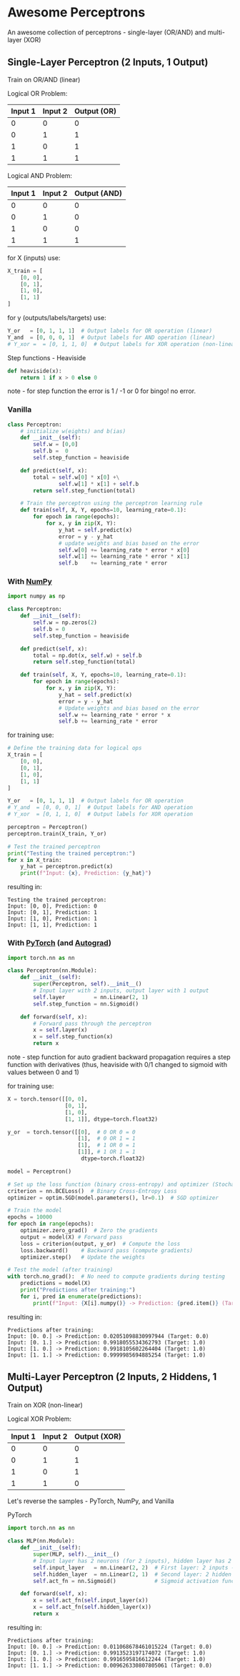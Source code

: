 # Awesome Perceptrons

An awesome collection of perceptrons - single-layer (OR/AND) and multi-layer (XOR)



## Single-Layer Perceptron (2 Inputs, 1 Output)

Train on OR/AND (linear)

Logical OR Problem:

| Input 1 | Input 2 | Output (OR) |
|---------|---------|-------------|
|    0    |    0    |      0      |
|    0    |    1    |      1      |
|    1    |    0    |      1      |
|    1    |    1    |      1      |

Logical AND Problem:

| Input 1 | Input 2 | Output (AND) |
|---------|---------|-------------|
|    0    |    0    |      0      |
|    0    |    1    |      0      |
|    1    |    0    |      0      |
|    1    |    1    |      1      |


for X (inputs) use:

```python
X_train = [
    [0, 0],
    [0, 1],
    [1, 0],
    [1, 1]
]

```

for y (outputs/labels/targets) use:

```python
Y_or   = [0, 1, 1, 1]  # Output labels for OR operation (linear)
Y_and  = [0, 0, 0, 1]  # Output labels for AND operation (linear)
# Y_xor =  = [0, 1, 1, 0]  # Output labels for XOR operation (non-linear)
```



Step functions - Heaviside

```python
def heaviside(x):
    return 1 if x > 0 else 0
```

note - for step function the error is 1 / -1 or 0 for bingo! no error.



### Vanilla

```python
class Perceptron:
    # initialize w(eights) and b(ias)
    def __init__(self):
        self.w = [0,0]
        self.b =  0
        self.step_function = heaviside

    def predict(self, x):
        total = self.w[0] * x[0] +\
                self.w[1] * x[1] + self.b
        return self.step_function(total)

    # Train the perceptron using the perceptron learning rule
    def train(self, X, Y, epochs=10, learning_rate=0.1):
        for epoch in range(epochs):
            for x, y in zip(X, Y):
                y_hat = self.predict(x)
                error = y - y_hat
                # update weights and bias based on the error
                self.w[0] += learning_rate * error * x[0]
                self.w[1] += learning_rate * error * x[1]
                self.b    += learning_rate * error
```



### With [NumPy](https://numpy.org)


```python
import numpy as np

class Perceptron:
    def __init__(self):
        self.w = np.zeros(2)
        self.b = 0
        self.step_function = heaviside

    def predict(self, x):
        total = np.dot(x, self.w) + self.b
        return self.step_function(total)

    def train(self, X, Y, epochs=10, learning_rate=0.1):
        for epoch in range(epochs):
            for x, y in zip(X, Y):
                y_hat = self.predict(x)
                error = y - y_hat
                # Update weights and bias based on the error
                self.w += learning_rate * error * x
                self.b += learning_rate * error
```




for training use:

```python
# Define the training data for logical ops
X_train = [
    [0, 0],
    [0, 1],
    [1, 0],
    [1, 1]
]

Y_or   = [0, 1, 1, 1]  # Output labels for OR operation
# Y_and  = [0, 0, 0, 1]  # Output labels for AND operation
# Y_xor  = [0, 1, 1, 0]  # Output labels for XOR operation

perceptron = Perceptron()
perceptron.train(X_train, Y_or)

# Test the trained perceptron
print("Testing the trained perceptron:")
for x in X_train:
    y_hat = perceptron.predict(x)
    print(f"Input: {x}, Prediction: {y_hat}")
```

resulting in:

```
Testing the trained perceptron:
Input: [0, 0], Prediction: 0
Input: [0, 1], Prediction: 1
Input: [1, 0], Prediction: 1
Input: [1, 1], Prediction: 1
```



### With [PyTorch](https://pytorch.org) (and [Autograd](https://pytorch.org/docs/stable/notes/autograd.html))



```python
import torch.nn as nn

class Perceptron(nn.Module):
    def __init__(self):
        super(Perceptron, self).__init__()
        # Input layer with 2 inputs, output layer with 1 output
        self.layer         = nn.Linear(2, 1)
        self.step_function = nn.Sigmoid()

    def forward(self, x):
        # Forward pass through the perceptron
        x = self.layer(x)
        x = self.step_function(x)
        return x
```

note - step function for auto gradient backward propagation requires a
step function with derivatives (thus, heaviside with 0/1 changed to sigmoid with values between 0 and 1)


for training use:

``` python
X = torch.tensor([[0, 0],
                  [0, 1],
                  [1, 0],
                  [1, 1]], dtype=torch.float32)

y_or  = torch.tensor([[0],  # 0 OR 0 = 0
                      [1],  # 0 OR 1 = 1
                      [1],  # 1 OR 0 = 1
                      [1]], # 1 OR 1 = 1
                       dtype=torch.float32)

model = Perceptron()

# Set up the loss function (binary cross-entropy) and optimizer (Stochastic Gradient Descent)
criterion = nn.BCELoss()  # Binary Cross-Entropy Loss
optimizer = optim.SGD(model.parameters(), lr=0.1)  # SGD optimizer

# Train the model
epochs = 10000
for epoch in range(epochs):
    optimizer.zero_grad()  # Zero the gradients
    output = model(X) # Forward pass
    loss = criterion(output, y_or)  # Compute the loss
    loss.backward()    # Backward pass (compute gradients)
    optimizer.step()   # Update the weights

# Test the model (after training)
with torch.no_grad():  # No need to compute gradients during testing
    predictions = model(X)
    print("Predictions after training:")
    for i, pred in enumerate(predictions):
        print(f"Input: {X[i].numpy()} -> Prediction: {pred.item()} (Target: {y[i].item()})")
```


resulting in:

```
Predictions after training:
Input: [0. 0.] -> Prediction: 0.02051098830997944 (Target: 0.0)
Input: [0. 1.] -> Prediction: 0.9918055534362793 (Target: 1.0)
Input: [1. 0.] -> Prediction: 0.9918105602264404 (Target: 1.0)
Input: [1. 1.] -> Prediction: 0.9999985694885254 (Target: 1.0)
```



## Multi-Layer Perceptron (2 Inputs, 2 Hiddens, 1 Output)

Train on XOR (non-linear)

Logical XOR Problem:

| Input 1 | Input 2 | Output (XOR) |
|---------|---------|--------------|
|    0    |    0    |       0      |
|    0    |    1    |       1      |
|    1    |    0    |       1      |
|    1    |    1    |       0      |



Let's reverse the samples - PyTorch, NumPy, and Vanilla

PyTorch

```python
import torch.nn as nn

class MLP(nn.Module):
    def __init__(self):
        super(MLP, self).__init__()
        # Input layer has 2 neurons (for 2 inputs), hidden layer has 2 neurons, output has 1 neuron
        self.input_layer   = nn.Linear(2, 2)  # First layer: 2 inputs -> 2 hidden neurons
        self.hidden_layer  = nn.Linear(2, 1)  # Second layer: 2 hidden neurons -> 1 output
        self.act_fn = nn.Sigmoid()            # Sigmoid activation function

    def forward(self, x):
        x = self.act_fn(self.input_layer(x))
        x = self.act_fn(self.hidden_layer(x))
        return x
```


resulting in:

```
Predictions after training:
Input: [0. 0.] -> Prediction: 0.011068678461015224 (Target: 0.0)
Input: [0. 1.] -> Prediction: 0.9913523197174072 (Target: 1.0)
Input: [1. 0.] -> Prediction: 0.9916595816612244 (Target: 1.0)
Input: [1. 1.] -> Prediction: 0.009626330807805061 (Target: 0.0)
```